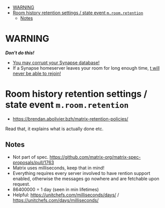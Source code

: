 <!-- START doctoc generated TOC please keep comment here to allow auto update -->
<!-- DON'T EDIT THIS SECTION, INSTEAD RE-RUN doctoc TO UPDATE -->

- [WARNING](#warning)
- [Room history retention settings / state event `m.room.retention`](#room-history-retention-settings--state-event-mroomretention)
  - [Notes](#notes)

<!-- END doctoc generated TOC please keep comment here to allow auto update -->

# WARNING

**_Don't do this!_**

- [You may corrupt your Synapse database!](https://github.com/matrix-org/matrix-spec-proposals/pull/1763)
- If a Synapse homeserver leaves your room for long enough time,
  [t will never be able to rejoin!](https://github.com/matrix-org/synapse/issues/11448)

# Room history retention settings / state event `m.room.retention`

- https://brendan.abolivier.bzh/matrix-retention-policies/

Read that, it explains what is actually done etc.

## Notes

- Not part of spec. https://github.com/matrix-org/matrix-spec-proposals/pull/1763
- Matrix uses milliseconds, keep that in mind!
- Everything requires every server involved to have rention support enabled,
  otherwise the messages go nowhere and are fetchable upon request.
- 86400000 = 1 day (seen in min lifetimes)
- Helpful: https://unitchefs.com/milliseconds/days/ / https://unitchefs.com/days/milliseconds/

